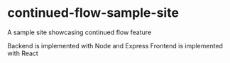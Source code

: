 # continued-flow-sample-site
A sample site showcasing continued flow feature 


Backend is implemented with Node and Express
Frontend is implemented with React
